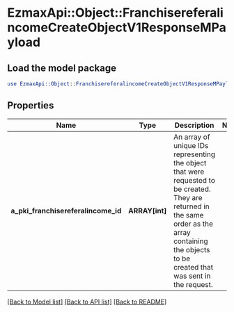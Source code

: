 # EzmaxApi::Object::FranchisereferalincomeCreateObjectV1ResponseMPayload

## Load the model package
```perl
use EzmaxApi::Object::FranchisereferalincomeCreateObjectV1ResponseMPayload;
```

## Properties
Name | Type | Description | Notes
------------ | ------------- | ------------- | -------------
**a_pki_franchisereferalincome_id** | **ARRAY[int]** | An array of unique IDs representing the object that were requested to be created.  They are returned in the same order as the array containing the objects to be created that was sent in the request. | 

[[Back to Model list]](../README.md#documentation-for-models) [[Back to API list]](../README.md#documentation-for-api-endpoints) [[Back to README]](../README.md)



